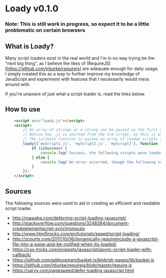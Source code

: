 # Loady v0.1.0

### Note: This is still work in progress, so expect it to be a little problematic on certain browsers

## What is Loady?

Many script loaders exist in the real world and I'm in no way trying be the "next big thing", as I believe the likes of (RequireJS)[https://github.com/jrburke/requirejs] are adequate enough for daily usage. I simply created this as a way to further improve my knowledge of JavaScript and experiment with features that I necessarily would mess around with.

If you're unaware of just what a script loader is, read the links below.

## How to use

```html
    <script src="loady.js"></script>
    <script>
        // An array of strings or a string can be passed as the first argument, with the second being a callback function.
        // Notice how .js is emitted from the 3rd script, as this is automatically appended.
        // The callback function is passed an array of loaded scripts and whether all scripts were loaded successfully
        loady(['myScript1.js', 'myScript2.js', 'myScript3'], function (scripts, isSuccess) {
            if (isSuccess) {
                console.log('Success, the following scripts were loaded into the current document { %o }', scripts);
            } else {
                console.log('An error occurred, though the following scripts were loaded not loaded into the curren document { %o }', scripts);
            }
        });
    </script>
```

## Sources

The following sources were used to aid in creating an efficient and readable script loader.

- http://mawaha.com/deferring-script-loading-javascript/
- http://stackoverflow.com/questions/3248384/document-createelementscript-synchronously
- http://www.html5rocks.com/en/tutorials/speed/script-loading/
- http://zcourts.com/2011/10/06/dynamically-requireinclude-a-javascript-file-into-a-page-and-be-notified-when-its-loaded/
- https://css-tricks.com/snippets/javascript/async-script-loader-with-callback/
- https://github.com/addyosmani/basket.js/blob/gh-pages/lib/basket.js
- https://github.com/jrburke/requirejs/blob/master/require.js
- https://varvy.com/pagespeed/defer-loading-javascript.html
